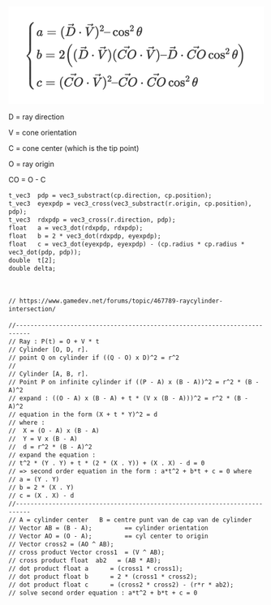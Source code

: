 
![plot](./cone_formula.png)



D = ray direction

V = cone orientation

C = cone center (which is the tip point)

O = ray origin

CO = O - C







    t_vec3  pdp = vec3_substract(cp.direction, cp.position);
    t_vec3  eyexpdp = vec3_cross(vec3_substract(r.origin, cp.position), pdp);
    t_vec3  rdxpdp = vec3_cross(r.direction, pdp);
    float   a = vec3_dot(rdxpdp, rdxpdp);
    float   b = 2 * vec3_dot(rdxpdp, eyexpdp);
    float   c = vec3_dot(eyexpdp, eyexpdp) - (cp.radius * cp.radius * vec3_dot(pdp, pdp));
    double  t[2];
    double delta;



	// https://www.gamedev.net/forums/topic/467789-raycylinder-intersection/

	//--------------------------------------------------------------------------
	// Ray : P(t) = O + V * t
	// Cylinder [O, D, r].
	// point Q on cylinder if ((Q - O) x D)^2 = r^2
	//
	// Cylinder [A, B, r].
	// Point P on infinite cylinder if ((P - A) x (B - A))^2 = r^2 * (B - A)^2
	// expand : ((O - A) x (B - A) + t * (V x (B - A)))^2 = r^2 * (B - A)^2
	// equation in the form (X + t * Y)^2 = d
	// where : 
	//  X = (O - A) x (B - A)
	//  Y = V x (B - A)
	//  d = r^2 * (B - A)^2
	// expand the equation :
	// t^2 * (Y . Y) + t * (2 * (X . Y)) + (X . X) - d = 0
	// => second order equation in the form : a*t^2 + b*t + c = 0 where
	// a = (Y . Y)
	// b = 2 * (X . Y)
	// c = (X . X) - d
	//--------------------------------------------------------------------------
	// A = cylinder center   B = centre punt van de cap van de cylinder
	// Vector AB = (B - A); 		== cylinder orientation
	// Vector AO = (O - A);			== cyl center to origin	
	// Vector cross2 = (AO ^ AB); 
	// cross product Vector cross1  = (V ^ AB); 
	// cross product float  ab2   = (AB * AB); 
	// dot product float a      = (cross1 * cross1); 
	// dot product float b      = 2 * (cross1 * cross2);
	// dot product float c      = (cross2 * cross2) - (r*r * ab2);
	// solve second order equation : a*t^2 + b*t + c = 0